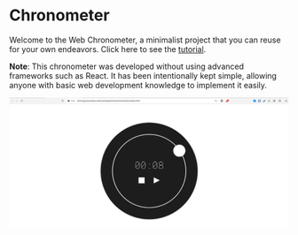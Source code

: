 # Chronometer

Welcome to the Web Chronometer, a minimalist project that you can reuse for your own endeavors. Click here to see the [tutorial](https://youtu.be/kqMUFJp7K24).

**Note**: This chronometer was developed without using advanced frameworks such as React. It has been intentionally kept simple, allowing anyone with basic web development knowledge to implement it easily.


![Chronometer](./images/chronometer_web.png)


